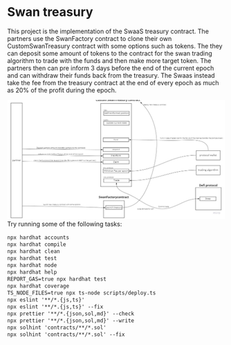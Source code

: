 # Swan treasury

This project is the implementation of the SwaaS treasury contract.
The partners use the SwanFactory contract to clone their own CustomSwanTreasury contract with some options such as tokens. The they can deposit some amount of tokens to the contract for the swan trading algorithm to trade with the funds and then make more target token.
The partners then can pre inform 3 days before the end of the current epoch and can withdraw their funds back from the treasury.
The Swaas instead take the fee from the treasury contract at the end of every epoch as much as 20% of the profit during the epoch.

![](Swan%20contract.jpg)
Try running some of the following tasks:

```shell
npx hardhat accounts
npx hardhat compile
npx hardhat clean
npx hardhat test
npx hardhat node
npx hardhat help
REPORT_GAS=true npx hardhat test
npx hardhat coverage
TS_NODE_FILES=true npx ts-node scripts/deploy.ts
npx eslint '**/*.{js,ts}'
npx eslint '**/*.{js,ts}' --fix
npx prettier '**/*.{json,sol,md}' --check
npx prettier '**/*.{json,sol,md}' --write
npx solhint 'contracts/**/*.sol'
npx solhint 'contracts/**/*.sol' --fix
```
